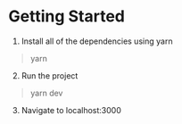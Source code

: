 # Getting Started

1) Install all of the dependencies using yarn

> yarn

2) Run the project

> yarn dev

3) Navigate to localhost:3000
